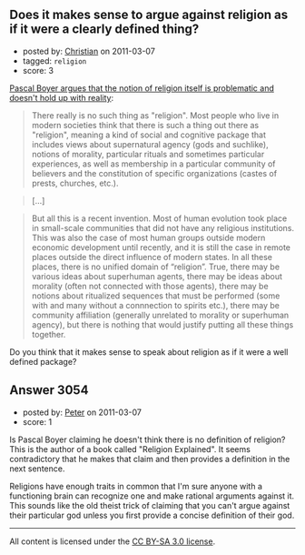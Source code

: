 ## Does it makes sense to argue against religion as if it were a clearly defined thing?

- posted by: [Christian](https://stackexchange.com/users/-1/1210-christian) on 2011-03-07
- tagged: `religion`
- score: 3

[Pascal Boyer argues that the notion of religion itself is problematic and doesn't hold up with reality][1]:
>There really is no such thing as "religion". Most people who live in modern societies think that there is such a thing out there as "religion", meaning a kind of social and cognitive package that includes views about supernatural agency (gods and suchlike), notions of morality, particular rituals and sometimes particular experiences, as well as membership in a particular community of believers and the constitution of specific organizations (castes of prests, churches, etc.).

>[...]

>But all this is a recent invention. Most of human evolution took place in small-scale communities that did not have any religious institutions. This was also the case of most human groups outside modern economic development until recently, and it is still the case in remote places outside the direct influence of modern states. In all these places, there is no unified domain of “religion”. True, there may be various ideas about superhuman agents, there may be ideas about morality (often not connected with those agents), there may be notions about ritualized sequences that must be performed (some with and many without a connnection to spirits etc.), there may be community affiliation (generally unrelated to morality or superhuman agency), but there is nothing that would justify putting all these things together.

Do you think that it makes sense to speak about religion as if it were a well defined package?


  [1]: http://unreasonablefaith.com/2011/03/09/does-religion-exist/


## Answer 3054

- posted by: [Peter](https://stackexchange.com/users/-1/168-peter) on 2011-03-07
- score: 1

<p>Is Pascal Boyer claiming he doesn't think there is no definition of religion? This is the author of a book called "Religion Explained". It seems contradictory that he makes that claim and then provides a definition in the next sentence. </p>

<p>Religions have enough traits in common that I'm sure anyone with a functioning brain can recognize one and make rational arguments against it. This sounds like the old theist trick of claiming that you can't argue against their particular god unless you first provide a concise definition of their god.</p>




---

All content is licensed under the [CC BY-SA 3.0 license](https://creativecommons.org/licenses/by-sa/3.0/).
